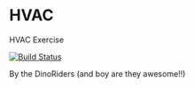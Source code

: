 # HVAC
HVAC Exercise

[![Build Status](https://travis-ci.org/austo/HVAC.svg?branch=master)](https://travis-ci.org/austo/HVAC.svg)

By the DinoRiders (and boy are they awesome!!)
